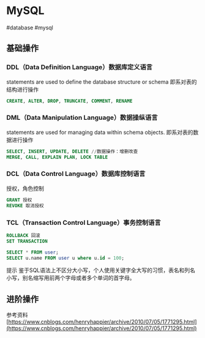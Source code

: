 # MySQL
#database #mysql
## 基础操作  
### DDL（Data Definition Language）数据库定义语言
statements are used to define the database structure or schema  即系对表的结构进行操作  
```sql
CREATE, ALTER, DROP, TRUNCATE, COMMENT, RENAME
```

### DML（Data Manipulation Language）数据操纵语言 
statements are used for managing data within schema objects.  即系对表的数据进行操作  
```sql
SELECT, INSERT, UPDATE, DELETE //数据操作：增删改查
MERGE, CALL, EXPLAIN PLAN, LOCK TABLE
```

### DCL（Data Control Language）数据库控制语言 
授权，角色控制  
```sql
GRANT 授权
REVOKE 取消授权
```

### TCL（Transaction Control Language）事务控制语言  
```sql SAVEPOINT 设置保存点
ROLLBACK 回滚
SET TRANSACTION
```

```SQL
SELECT * FROM user;
SELECT u.name FROM user u where u.id = 100;
```

提示
鉴于SQL语法上不区分大小写，个人使用关键字全大写的习惯，表名和列名小写，别名缩写用前两个字母或者多个单词的首字母。  

## 进阶操作  
参考资料 [https://www.cnblogs.com/henryhappier/archive/2010/07/05/1771295.html](https://www.cnblogs.com/henryhappier/archive/2010/07/05/1771295.html)
